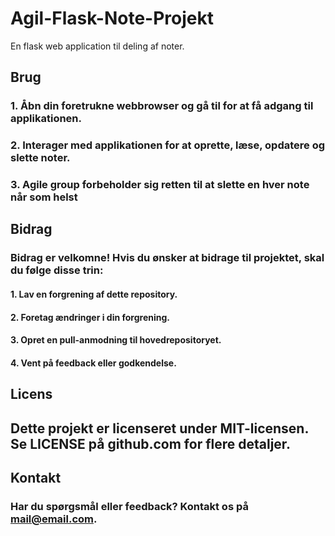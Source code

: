 # Agil-Flask-Note-Projekt
En flask web application til deling af noter. 


## Brug
### 1. Åbn din foretrukne webbrowser og gå til for at få adgang til applikationen.

### 2. Interager med applikationen for at oprette, læse, opdatere og slette noter.

### 3. Agile group forbeholder sig retten til at slette en hver note når som helst

## Bidrag

### Bidrag er velkomne! Hvis du ønsker at bidrage til projektet, skal du følge disse trin:

#### 1. Lav en forgrening af dette repository.

#### 2. Foretag ændringer i din forgrening.

#### 3. Opret en pull-anmodning til hovedrepositoryet.

#### 4. Vent på feedback eller godkendelse.

## Licens

## Dette projekt er licenseret under MIT-licensen. Se LICENSE på github.com for flere detaljer.

## Kontakt

### Har du spørgsmål eller feedback? Kontakt os på mail@email.com.





